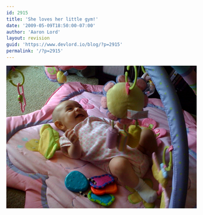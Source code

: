 ```yaml
---
id: 2915
title: 'She loves her little gym!'
date: '2009-05-09T18:50:00-07:00'
author: 'Aaron Lord'
layout: revision
guid: 'https://www.devlord.io/blog/?p=2915'
permalink: '/?p=2915'
---
```


<p class="mobile-photo"><a href="/assets/img/2011/10/photo-745527.jpg"><img src="/assets/img/2011/10/photo-745527.jpg?w=300" border="0" alt="" /></a></p><div class="blogger-post-footer"><img width='1' height='1' src="/2009/05/09/she-loves-her-little-gym/"' /></div>